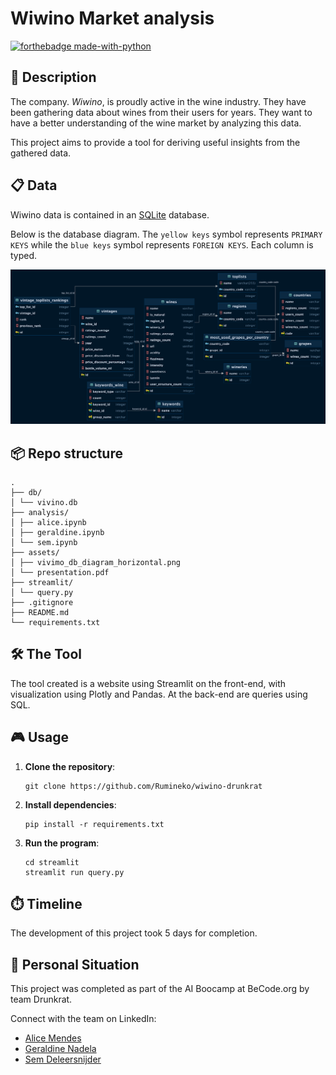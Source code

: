 # Wiwino Market analysis

[![forthebadge made-with-python](https://ForTheBadge.com/images/badges/made-with-python.svg)](https://www.python.org/)

## 📒 Description

The company. _Wiwino_, is proudly active in the wine industry. They have been gathering data about wines from their users for years. They want to have a better understanding of the wine market by analyzing this data.

This project aims to provide a tool for deriving useful insights from the gathered data.

## 📋 Data

Wiwino data is contained in an [SQLite](https://www.sqlite.org/index.html) database. 

Below is the database diagram. The `yellow keys` symbol represents `PRIMARY KEYS` while the `blue keys` symbol represents `FOREIGN KEYS`. Each column is typed. 

![DB diagram](./assets/vivino_db_diagram_horizontal.png)


## 📦 Repo structure

```
.
├── db/
│ └── vivino.db
├── analysis/
│ ├── alice.ipynb
│ ├── geraldine.ipynb
│ └── sem.ipynb
├── assets/
│ ├── vivimo_db_diagram_horizontal.png
│ └── presentation.pdf
├── streamlit/
│ └── query.py
├── .gitignore
├── README.md
└── requirements.txt
```

## 🛠️ The Tool

The tool created is a website using Streamlit on the front-end, with visualization using Plotly and Pandas. At the back-end are queries using SQL.


## 🎮 Usage

1. **Clone the repository**: 

    ```
    git clone https://github.com/Rumineko/wiwino-drunkrat
    ```

2. **Install dependencies**: 

    ```
    pip install -r requirements.txt
    ```

3. **Run the program**: 

    ```
    cd streamlit
    streamlit run query.py
    ```
## ⏱️ Timeline

The development of this project took 5 days for completion.

## 📌 Personal Situation

This project was completed as part of the AI Boocamp at BeCode.org by team Drunkrat. 

Connect with the team on LinkedIn:
- [Alice Mendes](https://www.linkedin.com/in/alice-edcm/)
- [Geraldine Nadela](https://www.linkedin.com/in/gnadela/)
- [Sem Deleersnijder](https://www.linkedin.com/in/sem-deleersnijder-62b3bb286/)